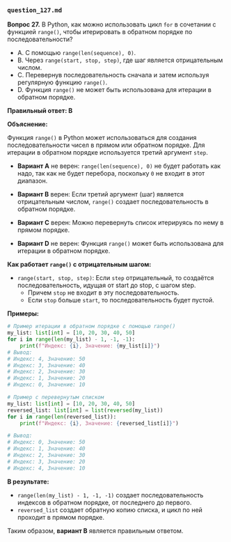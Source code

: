 ### `question_127.md`

**Вопрос 27.** В Python, как можно использовать цикл `for` в сочетании с функцией `range()`, чтобы итерировать в обратном порядке по последовательности?

- A. С помощью `range(len(sequence), 0)`.
- B. Через `range(start, stop, step)`, где шаг является отрицательным числом.
- C. Перевернув последовательность сначала и затем используя регулярную функцию `range()`.
- D. Функция `range()` не может быть использована для итерации в обратном порядке.

**Правильный ответ: B**

**Объяснение:**

Функция `range()` в Python может использоваться для создания последовательности чисел в прямом или обратном порядке. Для итерации в обратном порядке используется третий аргумент `step`.

*   **Вариант A** не верен:  `range(len(sequence), 0)` не будет работать как надо, так как не будет перебора, поскольку `0` не входит в этот диапазон.

*   **Вариант B** верен: Если третий аргумент (шаг) является отрицательным числом, `range()` создает последовательность в обратном порядке.

*   **Вариант C** верен: Можно перевернуть список итерируясь по нему в прямом порядке.
   
*  **Вариант D** не верен: Функция `range()` может быть использована для итерации в обратном порядке.

**Как работает `range()` с отрицательным шагом:**

*  `range(start, stop, step)`: Если `step` отрицательный, то создаётся последовательность, идущая от start до stop, с шагом step.
    * Причем `stop` не входит в эту последовательность.
    *  Если `stop` больше `start`, то последовательность будет пустой.

**Примеры:**

```python
# Пример итерации в обратном порядке с помощью range()
my_list: list[int] = [10, 20, 30, 40, 50]
for i in range(len(my_list) - 1, -1, -1):
    print(f"Индекс: {i}, Значение: {my_list[i]}")
# Вывод:
# Индекс: 4, Значение: 50
# Индекс: 3, Значение: 40
# Индекс: 2, Значение: 30
# Индекс: 1, Значение: 20
# Индекс: 0, Значение: 10

# Пример с перевернутым списком
my_list: list[int] = [10, 20, 30, 40, 50]
reversed_list: list[int] = list(reversed(my_list))
for i in range(len(reversed_list)):
    print(f"Индекс: {i}, Значение: {reversed_list[i]}")

# Вывод:
# Индекс: 0, Значение: 50
# Индекс: 1, Значение: 40
# Индекс: 2, Значение: 30
# Индекс: 3, Значение: 20
# Индекс: 4, Значение: 10
```
**В результате:**

*   `range(len(my_list) - 1, -1, -1)` создает последовательность индексов в обратном порядке, от последнего до первого.
*   `reversed_list` создает обратную копию списка, и цикл по ней проходит в прямом порядке.

Таким образом, **вариант B** является правильным ответом.
